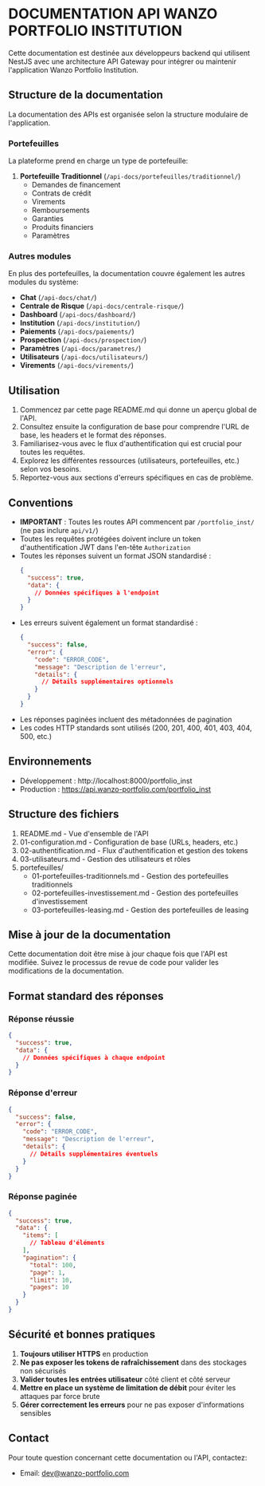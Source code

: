 # DOCUMENTATION API WANZO PORTFOLIO INSTITUTION

Cette documentation est destinée aux développeurs backend qui utilisent NestJS avec une architecture API Gateway pour intégrer ou maintenir l'application Wanzo Portfolio Institution.

## Structure de la documentation

La documentation des APIs est organisée selon la structure modulaire de l'application.

### Portefeuilles

La plateforme prend en charge un type de portefeuille:

1. **Portefeuille Traditionnel** (`/api-docs/portefeuilles/traditionnel/`)
   - Demandes de financement
   - Contrats de crédit
   - Virements
   - Remboursements
   - Garanties
   - Produits financiers
   - Paramètres

### Autres modules

En plus des portefeuilles, la documentation couvre également les autres modules du système:

- **Chat** (`/api-docs/chat/`)
- **Centrale de Risque** (`/api-docs/centrale-risque/`)
- **Dashboard** (`/api-docs/dashboard/`)
- **Institution** (`/api-docs/institution/`)
- **Paiements** (`/api-docs/paiements/`)
- **Prospection** (`/api-docs/prospection/`)
- **Paramètres** (`/api-docs/parametres/`)
- **Utilisateurs** (`/api-docs/utilisateurs/`)
- **Virements** (`/api-docs/virements/`)

## Utilisation

1. Commencez par cette page README.md qui donne un aperçu global de l'API.
2. Consultez ensuite la configuration de base pour comprendre l'URL de base, les headers et le format des réponses.
3. Familiarisez-vous avec le flux d'authentification qui est crucial pour toutes les requêtes.
4. Explorez les différentes ressources (utilisateurs, portefeuilles, etc.) selon vos besoins.
5. Reportez-vous aux sections d'erreurs spécifiques en cas de problème.

## Conventions

- **IMPORTANT** : Toutes les routes API commencent par `/portfolio_inst/` (ne pas inclure `api/v1/`)
- Toutes les requêtes protégées doivent inclure un token d'authentification JWT dans l'en-tête `Authorization`
- Toutes les réponses suivent un format JSON standardisé :
  ```json
  {
    "success": true,
    "data": {
      // Données spécifiques à l'endpoint
    }
  }
  ```
- Les erreurs suivent également un format standardisé :
  ```json
  {
    "success": false,
    "error": {
      "code": "ERROR_CODE",
      "message": "Description de l'erreur",
      "details": {
        // Détails supplémentaires optionnels
      }
    }
  }
  ```
- Les réponses paginées incluent des métadonnées de pagination
- Les codes HTTP standards sont utilisés (200, 201, 400, 401, 403, 404, 500, etc.)

## Environnements

- Développement : http://localhost:8000/portfolio_inst
- Production : https://api.wanzo-portfolio.com/portfolio_inst

## Structure des fichiers

1. README.md - Vue d'ensemble de l'API
2. 01-configuration.md - Configuration de base (URLs, headers, etc.)
3. 02-authentification.md - Flux d'authentification et gestion des tokens
4. 03-utilisateurs.md - Gestion des utilisateurs et rôles
5. portefeuilles/
   - 01-portefeuilles-traditionnels.md - Gestion des portefeuilles traditionnels
   - 02-portefeuilles-investissement.md - Gestion des portefeuilles d'investissement
   - 03-portefeuilles-leasing.md - Gestion des portefeuilles de leasing

## Mise à jour de la documentation

Cette documentation doit être mise à jour chaque fois que l'API est modifiée. Suivez le processus de revue de code pour valider les modifications de la documentation.

## Format standard des réponses

### Réponse réussie

```json
{
  "success": true,
  "data": {
    // Données spécifiques à chaque endpoint
  }
}
```

### Réponse d'erreur

```json
{
  "success": false,
  "error": {
    "code": "ERROR_CODE",
    "message": "Description de l'erreur",
    "details": {
      // Détails supplémentaires éventuels
    }
  }
}
```

### Réponse paginée

```json
{
  "success": true,
  "data": {
    "items": [
      // Tableau d'éléments
    ],
    "pagination": {
      "total": 100,
      "page": 1,
      "limit": 10,
      "pages": 10
    }
  }
}
```

## Sécurité et bonnes pratiques

1. **Toujours utiliser HTTPS** en production
2. **Ne pas exposer les tokens de rafraîchissement** dans des stockages non sécurisés
3. **Valider toutes les entrées utilisateur** côté client et côté serveur
4. **Mettre en place un système de limitation de débit** pour éviter les attaques par force brute
5. **Gérer correctement les erreurs** pour ne pas exposer d'informations sensibles

## Contact

Pour toute question concernant cette documentation ou l'API, contactez:
- Email: dev@wanzo-portfolio.com

